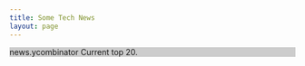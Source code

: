 ```yaml
---
title: Some Tech News
layout: page
---
```

<script src="{{ site.url }}/assets/jquery-3.1.1.min.js"></script>
<script>
$(function(){

  //debugger;
  //alert('here')
  // Assign handlers immediately after making the request,
// and remember the jqxhr object for this request
var jqxhr = $.getJSON("https://hacker-news.firebaseio.com/v0/topstories.json?print=pretty", function(data) {
  console.log( "success" );
})
  .fail(function() {
    console.log( "error" );
  })
  .always(function() {
    console.log( "complete" );
  });
 
// Perform other work here ...
 
// Set another completion function for the request above
jqxhr.done(function(data) {

  var subset = data.slice(0,20);
  //console.log( data );
  $.each(subset,function(index,item){
    //console.log(item);
    pullData(item)
  })
});
})


function pullData(item){
  var uri = "https://hacker-news.firebaseio.com/v0/item/" + item + ".json"; 
  var jqfetch = $.getJSON(uri, function(data){  }).done(function(data){
    //console.log(data.url)
    $("#newstable").append('<tr><td><a href=' + data.url + ' target=_blank>' + data.title + '</a></td></tr>');
  })
}
</script>
<div style="background-color: #cccccc">news.ycombinator Current top 20.</div>
<table id="newstable">
</table> 